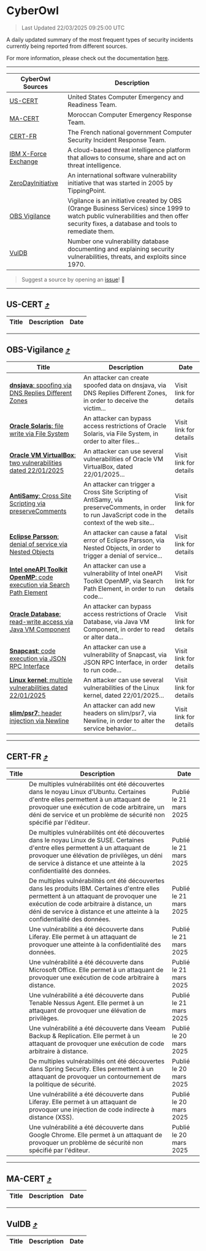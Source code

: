 
 <div id='top'></div>

# CyberOwl

 > Last Updated 22/03/2025 09:25:00 UTC
 
 A daily updated summary of the most frequent types of security incidents currently being reported from different sources.
 
 For more information, please check out the documentation [here](./docs/README.md).
 
 ---
 |CyberOwl Sources|Description|
 |---|---|
 |[US-CERT](#us-cert-arrow_heading_up)|United States Computer Emergency and Readiness Team.|
 |[MA-CERT](#ma-cert-arrow_heading_up)|Moroccan Computer Emergency Response Team.|
 |[CERT-FR](#cert-fr-arrow_heading_up)|The French national government Computer Security Incident Response Team.|
 |[IBM X-Force Exchange](#ibmcloud-arrow_heading_up)|A cloud-based threat intelligence platform that allows to consume, share and act on threat intelligence.|
 |[ZeroDayInitiative](#zerodayinitiative-arrow_heading_up)|An international software vulnerability initiative that was started in 2005 by TippingPoint.|
 |[OBS Vigilance](#obs-vigilance-arrow_heading_up)|Vigilance is an initiative created by OBS (Orange Business Services) since 1999 to watch public vulnerabilities and then offer security fixes, a database and tools to remediate them.|
 |[VulDB](#vuldb-arrow_heading_up)|Number one vulnerability database documenting and explaining security vulnerabilities, threats, and exploits since 1970.|
 
 > Suggest a source by opening an [issue](https://github.com/karimhabush/cyberowl/issues)! :raised_hands:
 ---

## US-CERT [:arrow_heading_up:](#cyberowl)

 |Title|Description|Date|
 |---|---|---|
 
 ---

## OBS-Vigilance [:arrow_heading_up:](#cyberowl)

 |Title|Description|Date|
 |---|---|---|
 |[<a href="https://vigilance.fr/vulnerability/dnsjava-spoofing-via-DNS-Replies-Different-Zones-46164" class="noirorange"><b>dnsjava</b>: spoofing via DNS Replies Different Zones</a>](https://vigilance.fr/vulnerability/dnsjava-spoofing-via-DNS-Replies-Different-Zones-46164)|An attacker can create spoofed data on dnsjava, via DNS Replies Different Zones, in order to deceive the victim...|Visit link for details|
 |[<a href="https://vigilance.fr/vulnerability/Oracle-Solaris-file-write-via-File-System-46161" class="noirorange"><b>Oracle Solaris</b>: file write via File System</a>](https://vigilance.fr/vulnerability/Oracle-Solaris-file-write-via-File-System-46161)|An attacker can bypass access restrictions of Oracle Solaris, via File System, in order to alter files...|Visit link for details|
 |[<a href="https://vigilance.fr/vulnerability/Oracle-VM-VirtualBox-two-vulnerabilities-dated-22-01-2025-46160" class="noirorange"><b>Oracle VM VirtualBox</b>: two vulnerabilities dated 22/01/2025</a>](https://vigilance.fr/vulnerability/Oracle-VM-VirtualBox-two-vulnerabilities-dated-22-01-2025-46160)|An attacker can use several vulnerabilities of Oracle VM VirtualBox, dated 22/01/2025...|Visit link for details|
 |[<a href="https://vigilance.fr/vulnerability/AntiSamy-Cross-Site-Scripting-via-preserveComments-46158" class="noirorange"><b>AntiSamy</b>: Cross Site Scripting via preserveComments</a>](https://vigilance.fr/vulnerability/AntiSamy-Cross-Site-Scripting-via-preserveComments-46158)|An attacker can trigger a Cross Site Scripting of AntiSamy, via preserveComments, in order to run JavaScript code in the context of the web site...|Visit link for details|
 |[<a href="https://vigilance.fr/vulnerability/Eclipse-Parsson-denial-of-service-via-Nested-Objects-46157" class="noirorange"><b>Eclipse Parsson</b>: denial of service via Nested Objects</a>](https://vigilance.fr/vulnerability/Eclipse-Parsson-denial-of-service-via-Nested-Objects-46157)|An attacker can cause a fatal error of Eclipse Parsson, via Nested Objects, in order to trigger a denial of service...|Visit link for details|
 |[<a href="https://vigilance.fr/vulnerability/Intel-oneAPI-Toolkit-OpenMP-code-execution-via-Search-Path-Element-46154" class="noirorange"><b>Intel oneAPI Toolkit OpenMP</b>: code execution via Search Path Element</a>](https://vigilance.fr/vulnerability/Intel-oneAPI-Toolkit-OpenMP-code-execution-via-Search-Path-Element-46154)|An attacker can use a vulnerability of Intel oneAPI Toolkit OpenMP, via Search Path Element, in order to run code...|Visit link for details|
 |[<a href="https://vigilance.fr/vulnerability/Oracle-Database-read-write-access-via-Java-VM-Component-46153" class="noirorange"><b>Oracle Database</b>: read-write access via Java VM Component</a>](https://vigilance.fr/vulnerability/Oracle-Database-read-write-access-via-Java-VM-Component-46153)|An attacker can bypass access restrictions of Oracle Database, via Java VM Component, in order to read or alter data...|Visit link for details|
 |[<a href="https://vigilance.fr/vulnerability/Snapcast-code-execution-via-JSON-RPC-Interface-46152" class="noirorange"><b>Snapcast</b>: code execution via JSON RPC Interface</a>](https://vigilance.fr/vulnerability/Snapcast-code-execution-via-JSON-RPC-Interface-46152)|An attacker can use a vulnerability of Snapcast, via JSON RPC Interface, in order to run code...|Visit link for details|
 |[<a href="https://vigilance.fr/vulnerability/Linux-kernel-multiple-vulnerabilities-dated-22-01-2025-46151" class="noirorange"><b>Linux kernel</b>: multiple vulnerabilities dated 22/01/2025</a>](https://vigilance.fr/vulnerability/Linux-kernel-multiple-vulnerabilities-dated-22-01-2025-46151)|An attacker can use several vulnerabilities of the Linux kernel, dated 22/01/2025...|Visit link for details|
 |[<a href="https://vigilance.fr/vulnerability/slim-psr7-header-injection-via-Newline-46149" class="noirorange"><b>slim/psr7</b>: header injection via Newline</a>](https://vigilance.fr/vulnerability/slim-psr7-header-injection-via-Newline-46149)|An attacker can add new headers on slim/psr7, via Newline, in order to alter the service behavior...|Visit link for details|
 
 ---

## CERT-FR [:arrow_heading_up:](#cyberowl)

 |Title|Description|Date|
 |---|---|---|
 |[](https://www.cert.ssi.gouv.fr/avis/CERTFR-2025-AVI-0235/)|De multiples vulnérabilités ont été découvertes dans le noyau Linux d'Ubuntu. Certaines d'entre elles permettent à un attaquant de provoquer une exécution de code arbitraire, un déni de service et un problème de sécurité non spécifié par l'éditeur.|Publié le 21 mars 2025|
 |[](https://www.cert.ssi.gouv.fr/avis/CERTFR-2025-AVI-0234/)|De multiples vulnérabilités ont été découvertes dans le noyau Linux de SUSE. Certaines d'entre elles permettent à un attaquant de provoquer une élévation de privilèges, un déni de service à distance et une atteinte à la confidentialité des données.|Publié le 21 mars 2025|
 |[](https://www.cert.ssi.gouv.fr/avis/CERTFR-2025-AVI-0233/)|De multiples vulnérabilités ont été découvertes dans les produits IBM. Certaines d'entre elles permettent à un attaquant de provoquer une exécution de code arbitraire à distance, un déni de service à distance et une atteinte à la confidentialité des données.|Publié le 21 mars 2025|
 |[](https://www.cert.ssi.gouv.fr/avis/CERTFR-2025-AVI-0232/)|Une vulnérabilité a été découverte dans Liferay. Elle permet à un attaquant de provoquer une atteinte à la confidentialité des données.|Publié le 21 mars 2025|
 |[](https://www.cert.ssi.gouv.fr/avis/CERTFR-2025-AVI-0231/)|Une vulnérabilité a été découverte dans Microsoft Office. Elle permet à un attaquant de provoquer une exécution de code arbitraire à distance.|Publié le 21 mars 2025|
 |[](https://www.cert.ssi.gouv.fr/avis/CERTFR-2025-AVI-0230/)|Une vulnérabilité a été découverte dans Tenable Nessus Agent. Elle permet à un attaquant de provoquer une élévation de privilèges.|Publié le 21 mars 2025|
 |[](https://www.cert.ssi.gouv.fr/avis/CERTFR-2025-AVI-0229/)|Une vulnérabilité a été découverte dans Veeam Backup & Replication. Elle permet à un attaquant de provoquer une exécution de code arbitraire à distance.|Publié le 20 mars 2025|
 |[](https://www.cert.ssi.gouv.fr/avis/CERTFR-2025-AVI-0228/)|De multiples vulnérabilités ont été découvertes dans Spring Security. Elles permettent à un attaquant de provoquer un contournement de la politique de sécurité.|Publié le 20 mars 2025|
 |[](https://www.cert.ssi.gouv.fr/avis/CERTFR-2025-AVI-0227/)|Une vulnérabilité a été découverte dans Liferay. Elle permet à un attaquant de provoquer une injection de code indirecte à distance (XSS).|Publié le 20 mars 2025|
 |[](https://www.cert.ssi.gouv.fr/avis/CERTFR-2025-AVI-0226/)|Une vulnérabilité a été découverte dans Google Chrome. Elle permet à un attaquant de provoquer un problème de sécurité non spécifié par l'éditeur.|Publié le 20 mars 2025|
 
 ---

## MA-CERT [:arrow_heading_up:](#cyberowl)

 |Title|Description|Date|
 |---|---|---|
 
 ---

## VulDB [:arrow_heading_up:](#cyberowl)

 |Title|Description|Date|
 |---|---|---|
 